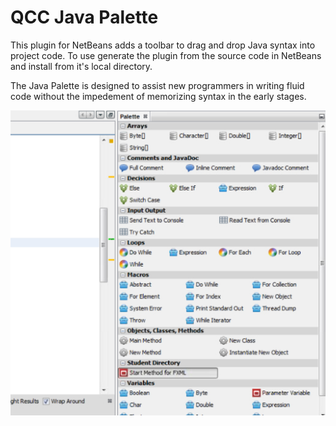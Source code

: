 # QCC Java Palette

This plugin for NetBeans adds a toolbar to drag and drop Java syntax into project code. To use generate the plugin from the source code in NetBeans and install from it's local directory.

The Java Palette is designed to assist new programmers in writing fluid code without the impedement of memorizing syntax in the early stages.

![alt text](https://github.com/creedallen11/QCCPalette/blob/master/assets/screenshot.png "Demonstration")
